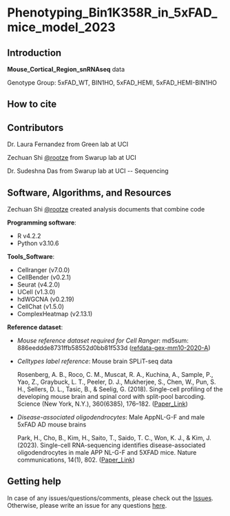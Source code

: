 # Phenotyping_Bin1K358R_in_5xFAD_mice_model_2023


Introduction
------------

**Mouse_Cortical_Region_snRNAseq** data

Genotype Group: 5xFAD_WT, BIN1HO, 5xFAD_HEMI, 5xFAD_HEMI-BIN1HO



How to cite
------------




Contributors
------------

Dr. Laura Fernandez from Green lab at UCI

Zechuan Shi [@rootze](https://github.com/rootze) from Swarup lab at UCI

Dr. Sudeshna Das from Swarup lab at UCI -- Sequencing


Software, Algorithms, and Resources
------------

Zechuan Shi [@rootze](https://github.com/rootze) created analysis documents that combine code

**Programming software**:
- R v4.2.2
- Python v3.10.6

**Tools_Software**:
- Cellranger (v7.0.0)
- CellBender (v0.2.1)
- Seurat (v4.2.0)
- UCell (v1.3.0)
- hdWGCNA (v0.2.19)
- CellChat (v1.5.0)
- ComplexHeatmap (v2.13.1)


**Reference dataset**:

- *Mouse reference dataset required for Cell Ranger*: md5sum: 886eeddde8731ffb58552d0bb81f533d ([refdata-gex-mm10-2020-A](https://support.10xgenomics.com/single-cell-gene-expression/software/downloads/latest))

- *Celltypes label reference*: Mouse brain SPLiT-seq data

  Rosenberg, A. B., Roco, C. M., Muscat, R. A., Kuchina, A., Sample, P., Yao, Z., Graybuck, L. T., Peeler, D. J., Mukherjee, S., Chen, W., Pun, S. H., Sellers, D. L., Tasic, B., & Seelig, G. (2018). Single-cell profiling of the developing mouse brain and spinal cord with split-pool barcoding. Science (New York, N.Y.), 360(6385), 176–182. ([Paper_Link](https://doi.org/10.1126/science.aam8999))

- *Disease-associated oligodendrocytes*: Male AppNL-G-F and male 5xFAD AD mouse brains

  Park, H., Cho, B., Kim, H., Saito, T., Saido, T. C., Won, K. J., & Kim, J. (2023). Single-cell RNA-sequencing identifies disease-associated oligodendrocytes in male APP NL-G-F and 5XFAD mice. Nature communications, 14(1), 802. ([Paper_Link](https://doi.org/10.1038/s41467-023-36519-8))


Getting help
------------
In case of any issues/questions/comments, please check out the [Issues](https://github.com/swaruplabUCI/Phenotyping_Bin1K358R_in_5xFAD_mice_model_2023/issues). Otherwise, please write an issue for any questions [here](https://github.com/swaruplabUCI/Phenotyping_Bin1K358R_in_5xFAD_mice_model_2023/issues).
